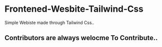 # Frontened-Wesbite-Tailwind-Css
Simple Webiste made through Tailwind Css..
<h2>Contributors are always welocme To Contribute..</h2>
